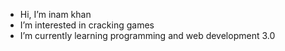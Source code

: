- Hi, I’m inam khan 
- I’m interested in cracking games
- I’m currently learning programming and web development 3.0


<!---
iinamkhan/iinamkhan is a ✨ special ✨ repository because its `README.md` (this file) appears on your GitHub profile.
You can click the Preview link to take a look at your changes.
--->
